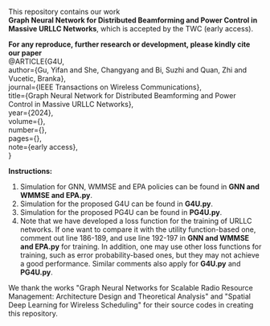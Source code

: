 This repository contains our work<br />
**Graph Neural Network for Distributed Beamforming and Power Control in Massive URLLC Networks**, which is accepted by the TWC (early access).<br />

**For any reproduce, further research or development, please kindly cite our paper**<br />
@ARTICLE{G4U,<br />
  author={Gu, Yifan and She, Changyang and Bi, Suzhi and Quan, Zhi and Vucetic, Branka},<br />
  journal={IEEE Transactions on Wireless Communications},<br /> 
  title={Graph Neural Network for Distributed Beamforming and Power Control in Massive URLLC Networks},<br /> 
  year={2024},<br />
  volume={},<br />
  number={},<br />
  pages={}, <br />
  note={early access},<br />
  }<br />

**Instructions:**<br />
1. Simulation for GNN, WMMSE and EPA policies can be found in **GNN and WMMSE and EPA.py**.<br />
2. Simulation for the proposed G4U can be found in **G4U.py**.<br />
3. Simulation for the proposed PG4U can be found in **PG4U.py**.<br />
4. Note that we have developed a loss function for the training of URLLC networks. If one want to compare it with the utility function-based one, comment out line 186-189, and use line 192-197 in **GNN and WMMSE and EPA.py** for training. In addition, one may use other loss functions for training, such as error probability-based ones, but they may not achieve a good performance. Similar comments also apply for **G4U.py** and **PG4U.py**.<br />
   
We thank the works "Graph Neural Networks for Scalable Radio Resource Management: Architecture Design and Theoretical Analysis" and "Spatial Deep Learning for Wireless Scheduling" for their source codes in creating this repository.
